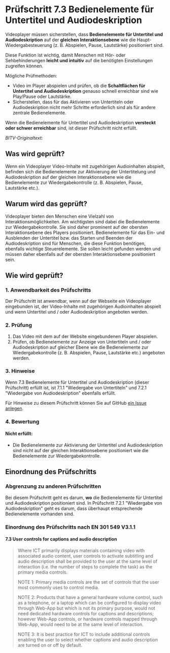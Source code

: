 # Prüfschritt 7.3 Bedienelemente für Untertitel und Audiodeskription

Videoplayer müssen sicherstellen, dass **Bedienelemente für Untertitel und Audiodeskription** auf der **gleichen Interaktionsebene** wie die Haupt-Wiedergabesteuerung (z. B. Abspielen, Pause, Lautstärke) positioniert sind.

Diese Funktion ist wichtig, damit Menschen mit Hör- oder Sehbehinderungen **leicht und intuitiv** auf die benötigten Einstellungen zugreifen können.

Mögliche Prüfmethoden:

-   Video im Player abspielen und prüfen, ob die **Schaltflächen für Untertitel und Audiodeskription** genauso schnell erreichbar sind wie Play/Pause oder Lautstärke.
-   Sicherstellen, dass für das Aktivieren von Untertiteln oder Audiodeskription nicht mehr Schritte erforderlich sind als für andere zentrale Bedienelemente.

Wenn die Bedienelemente für Untertitel und Audiodeskription **versteckt oder schwer erreichbar** sind, ist dieser Prüfschritt nicht erfüllt.

_BITV-Originaltext:_

## Was wird geprüft?

Wenn ein Videoplayer Video-Inhalte mit zugehörigen Audioinhalten abspielt, befinden sich die Bedienelemente zur Aktivierung der Untertitelung und Audiodeskription auf der gleichen Interaktionsebene wie die Bedienelemente zur Wiedergabekontrolle (z. B. Abspielen, Pause, Lautstärke etc.).

## Warum wird das geprüft?

Videoplayer bieten den Menschen eine Vielzahl von Interaktionsmöglichkeiten. Am wichtigsten sind dabei die Bedienelemente zur Wiedergabekontrolle. Sie sind daher prominent auf der obersten Interaktionsebene des Players positioniert. Bedienelemente für das Ein- und Ausblenden der Untertitel bzw. das Starten und Beenden der Audiodeskription sind für Menschen, die diese Funktion benötigen, ebenfalls wichtige Steuerelemente. Sie sollen leicht gefunden werden und müssen daher ebenfalls auf der obersten Interaktionsebene positioniert sein.

## Wie wird geprüft?

### 1\. Anwendbarkeit des Prüfschritts

Der Prüfschritt ist anwendbar, wenn auf der Webseite ein Videoplayer eingebunden ist, der Video-Inhalte mit zugehörigen Audioinhalten abspielt und wenn Untertitel und / oder Audiodeskription angeboten werden.

### 2\. Prüfung

1.  Das Video mit dem auf der Website eingebundenen Player abspielen.
2.  Prüfen, ob Bedienelemente zur Anzeige von Untertiteln und / oder Audiodeskription auf gleicher Ebene wie die Bedienelemente zur Wiedergabekontrolle (z. B. Abspielen, Pause, Lautstärke etc.) angeboten werden.

### 3\. Hinweise

Wenn 7.3 Bedienelemente für Untertitel und Audiodeskription (dieser Prüfschritt) erfüllt ist, ist 7.1.1 "Wiedergabe von Untertiteln" und 7.2.1 "Wiedergabe von Audiodeskription" ebenfalls erfüllt.

Für Hinweise zu diesem Prüfschritt können Sie auf GitHub [ein Issue anlegen](https://github.com/BIK-BITV/BIK-Web-Test/issues).

### 4\. Bewertung

#### Nicht erfüllt:

-   Die Bedienelemente zur Aktivierung der Untertitel und Audiodeskription sind nicht auf der gleichen Interaktionsebene positioniert wie die Bedienelemente zur Wiedergabekontrolle.

## Einordnung des Prüfschritts

### Abgrenzung zu anderen Prüfschritten

Bei diesem Prüfschritt geht es darum, **wo** die Bedienelemente für Untertitel und Audiodeskription positioniert sind. In Prüfschritt 7.2.1 "Wiedergabe von Audiodeskription" geht es darum, dass überhaupt entsprechende Bedienelemente vorhanden sind.

### Einordnung des Prüfschritts nach EN 301 549 V3.1.1

#### 7.3 User controls for captions and audio description

> Where ICT primarily displays materials containing video with associated audio content, user controls to activate subtitling and audio description shall be provided to the user at the same level of interaction (i.e. the number of steps to complete the task) as the primary media controls.
>
> NOTE 1: Primary media controls are the set of controls that the user most commonly uses to control media.
>
> NOTE 2: Products that have a general hardware volume control, such as a telephone, or a laptop which can be configured to display video through Web-App but which is not its primary purpose, would not need dedicated hardware controls for captions and descriptions; however Web-App controls, or hardware controls mapped through Web-App, would need to be at the same level of interaction.
>
> NOTE 3: It is best practice for ICT to include additional controls enabling the user to select whether captions and audio description are turned on or off by default.
